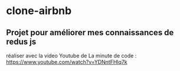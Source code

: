 # clone-airbnb

## Projet pour améliorer mes connaissances de redus js

réaliser avec la video Youtube de La minute de code : https://www.youtube.com/watch?v=YDNntFHlq7k
